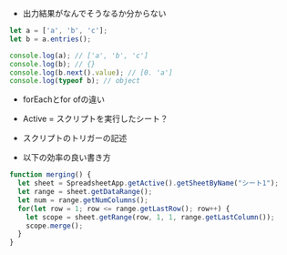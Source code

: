 - 出力結果がなんでそうなるか分からない
```js
let a = ['a', 'b', 'c'];
let b = a.entries();

console.log(a); // ['a', 'b', 'c']
console.log(b); // {}
console.log(b.next().value); // [0. 'a']
console.log(typeof b); // object
```

- forEachとfor ofの違い


- Active = スクリプトを実行したシート？

- スクリプトのトリガーの記述

- 以下の効率の良い書き方
```js
function merging() {
  let sheet = SpreadsheetApp.getActive().getSheetByName("シート1");
  let range = sheet.getDataRange();
  let num = range.getNumColumns();
  for(let row = 1; row <= range.getLastRow(); row++) {
    let scope = sheet.getRange(row, 1, 1, range.getLastColumn());
    scope.merge();
  }
}
```
